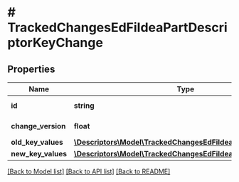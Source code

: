 # # TrackedChangesEdFiIdeaPartDescriptorKeyChange

## Properties

Name | Type | Description | Notes
------------ | ------------- | ------------- | -------------
**id** | **string** | Resource identifier | [optional]
**change_version** | **float** | Change version | [optional]
**old_key_values** | [**\Descriptors\Model\TrackedChangesEdFiIdeaPartDescriptorKey**](TrackedChangesEdFiIdeaPartDescriptorKey.md) |  | [optional]
**new_key_values** | [**\Descriptors\Model\TrackedChangesEdFiIdeaPartDescriptorKey**](TrackedChangesEdFiIdeaPartDescriptorKey.md) |  | [optional]

[[Back to Model list]](../../README.md#models) [[Back to API list]](../../README.md#endpoints) [[Back to README]](../../README.md)
